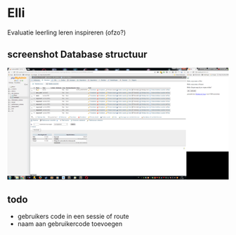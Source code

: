 # Elli

Evaluatie leerling leren inspireren (ofzo?)


## screenshot Database structuur
![db](db.png)

## todo

- gebruikers code in een sessie of route
- naam aan gebruikercode toevoegen
